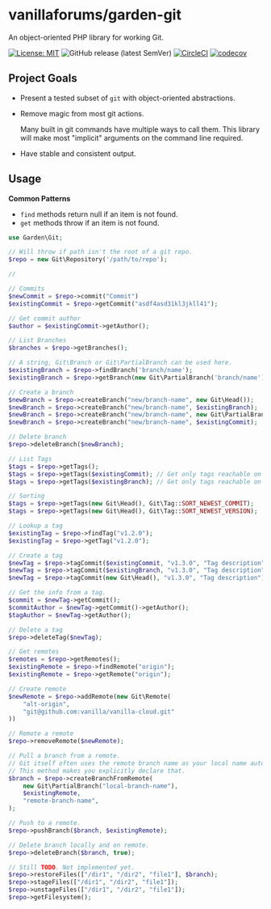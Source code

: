 # vanillaforums/garden-git

An object-oriented PHP library for working Git.

[![License: MIT](https://img.shields.io/badge/License-MIT-blue.svg)](https://opensource.org/licenses/MIT)
![GitHub release (latest SemVer)](https://img.shields.io/github/v/release/vanilla/garden-git?label=release)
[![CircleCI](https://circleci.com/gh/vanilla/garden-git/tree/master.svg?style=svg)](https://circleci.com/gh/vanilla/garden-git/tree/master)
[![codecov](https://codecov.io/gh/vanilla/garden-git/branch/master/graph/badge.svg?token=z1AGuq5H7w)](https://codecov.io/gh/vanilla/garden-git)

## Project Goals

-   Present a tested subset of `git` with object-oriented abstractions.
-   Remove magic from most git actions.

    Many built in git commands have multiple ways to call them.
    This library will make most "implicit" arguments on the command line required.

-   Have stable and consistent output.

## Usage

**Common Patterns**

-   `find` methods return null if an item is not found.
-   `get` methods throw if an item is not found.

```php
use Garden\Git;

// Will throw if path isn't the root of a git repo.
$repo = new Git\Repository('/path/to/repo');

//

// Commits
$newCommit = $repo->commit("Commit")
$existingCommit = $repo->getCommit("asdf4asd31kl3jkll41");

// Get commit author
$author = $existingCommit->getAuthor();

// List Branches
$branches = $repo->getBranches();

// A string, Git\Branch or Git\PartialBranch can be used here.
$existingBranch = $repo->findBranch('branch/name');
$existingBranch = $repo->getBranch(new Git\PartialBranch('branch/name'));

// Create a branch
$newBranch = $repo->createBranch("new/branch-name", new Git\Head());
$newBranch = $repo->createBranch("new/branch-name", $existingBranch);
$newBranch = $repo->createBranch("new/branch-name", new Git\PartialBranch("old/branch-name"));
$newBranch = $repo->createBranch("new/branch-name", $existingCommit);

// Delete branch
$repo->deleteBranch($newBranch);

// List Tags
$tags = $repo->getTags();
$tags = $repo->getTags($existingCommit); // Get only tags reachable on this commit.
$tags = $repo->getTags($existingBranch); // Get only tags reachable on a branch.

// Sorting
$tags = $repo->getTags(new Git\Head(), Git\Tag::SORT_NEWEST_COMMIT);
$tags = $repo->getTags(new Git\Head(), Git\Tag::SORT_NEWEST_VERSION);

// Lookup a tag
$existingTag = $repo->findTag("v1.2.0");
$existingTag = $repo->getTag("v1.2.0");

// Create a tag
$newTag = $repo->tagCommit($existingCommit, "v1.3.0", "Tag description");
$newTag = $repo->tagCommit($existingBranch, "v1.3.0", "Tag description");
$newTag = $repo->tagCommit(new Git\Head(), "v1.3.0", "Tag description");

// Get the info from a tag.
$commit = $newTag->getCommit();
$commitAuthor = $newTag->getCommit()->getAuthor();
$tagAuthor = $newTag->getAuthor();

// Delete a tag
$repo->deleteTag($newTag);

// Get remotes
$remotes = $repo->getRemotes();
$existingRemote = $repo->findRemote("origin");
$existingRemote = $repo->getRemote("origin");

// Create remote
$newRemote = $repo->addRemote(new Git\Remote(
    "alt-origin",
    "git@github.com:vanilla/vanilla-cloud.git"
))

// Remote a remote
$repo->removeRemote($newRemote);

// Pull a branch from a remote.
// Git itself often uses the remote branch name as your local name automatically.
// This method makes you explicitly declare that.
$branch = $repo->createBranchFromRemote(
    new Git\PartialBranch("local-branch-name"),
    $existingRemote,
    "remote-branch-name",
);

// Push to a remote.
$repo->pushBranch($branch, $existingRemote);

// Delete branch locally and on remote.
$repo->deleteBranch($branch, true);

// Still TODO. Not implemented yet.
$repo->restoreFiles(["/dir1", "/dir2", "file1"], $branch);
$repo->stageFiles(["/dir1", "/dir2", "file1"]);
$repo->unstageFiles(["/dir1", "/dir2", "file1"]);
$repo->getFilesystem();
```
